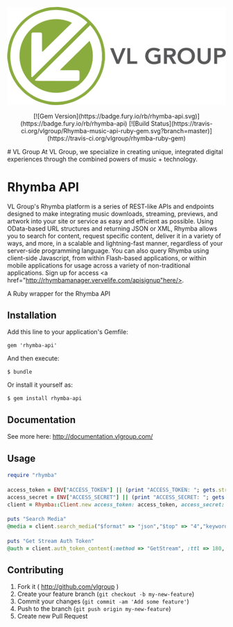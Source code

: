<p align="center">
  <a href="http://vlgroup.com/">
    <img alt="VLGroup" src="/assets/VlGroup_Full.png" width="546">
  </a>
</p>
<p align="center">
[![Gem Version](https://badge.fury.io/rb/rhymba-api.svg)](https://badge.fury.io/rb/rhymba-api)
[![Build Status](https://travis-ci.org/vlgroup/Rhymba-music-api-ruby-gem.svg?branch=master)](https://travis-ci.org/vlgroup/rhymba-ruby-gem)
</p>
# VL Group
At VL Group, we specialize in creating unique, integrated digital experiences through the combined powers of music + technology.

# Rhymba API
VL Group's Rhymba platform is a series of REST-like APIs and endpoints designed to make integrating music downloads, streaming, previews, and artwork into your site or service as easy and efficient as possible. Using OData-based URL structures and returning JSON or XML, Rhymba allows you to search for content, request specific content, deliver it in a variety of ways, and more, in a scalable and lightning-fast manner, regardless of your server-side programming language. You can also query Rhymba using client-side Javascript, from within Flash-based applications, or within mobile applications for usage across a variety of non-traditional applications. Sign up for access <a href="http://rhymbamanager.vervelife.com/apisignup"here/>.

A Ruby wrapper for the Rhymba API

## Installation

Add this line to your application's Gemfile:

    gem 'rhymba-api'

And then execute:

    $ bundle

Or install it yourself as:

    $ gem install rhymba-api

## Documentation




See more here: http://documentation.vlgroup.com/

## Usage

```ruby
require "rhymba"

access_token = ENV["ACCESS_TOKEN"] || (print "ACCESS_TOKEN: "; gets.strip)
access_secret = ENV["ACCESS_SECRET"] || (print "ACCESS_SECRET: "; gets.strip)
client = Rhymba::Client.new access_token: access_token, access_secret: access_secret

puts "Search Media"
@media = client.search_media("$format" => "json","$top" => "4","keyword" => "rick springfield","$select" => "id,title,artist_name,bitrate")

puts "Get Stream Auth Token"
@auth = client.auth_token_content(:method => "GetStream", :ttl => 180, :mediaId => "#{@media["value"][0]["id"]}".to_i, :use_limit => 100, :bitrate => 128, :encoding => "'mp3'", :fadeEnd => 0, :fadeStart => 0, :https => "true",:mono => "false", :protocol => "'http'", :trimEnd => 0, :trimStart => 0)

```

## Contributing

1. Fork it ( http://github.com/vlgroup )
2. Create your feature branch (`git checkout -b my-new-feature`)
3. Commit your changes (`git commit -am 'Add some feature'`)
4. Push to the branch (`git push origin my-new-feature`)
5. Create new Pull Request
